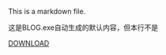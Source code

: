 This is a markdown file. 

这是BLOG.exe自动生成的默认内容，但本行不是

[DOWNLOAD](https://miangou.lanzoux.com/iE9Sukpibyd
)

